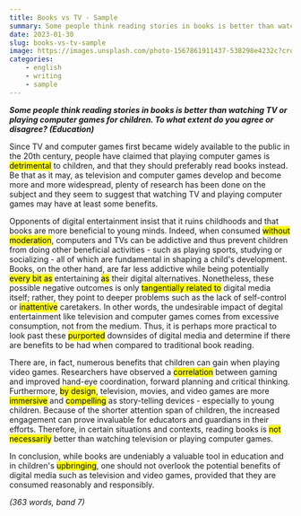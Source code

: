 ```yaml
---
title: Books vs TV - Sample
summary: Some people think reading stories in books is better than watching TV or playing computer games for children. To what extent do you agree or disagree? (Education)
date: 2023-01-30
slug: books-vs-tv-sample
image: https://images.unsplash.com/photo-1567861911437-538298e4232c?crop=entropy&cs=tinysrgb&fit=max&fm=jpg&ixid=MnwxMTc3M3wwfDF8c2VhcmNofDIyfHx0ZWxldmlzaW9ufGVufDB8fHx8MTY3NTA1NzM0Ng&ixlib=rb-4.0.3&q=80&w=2000
categories:
    - english
    - writing
    - sample
---
```


***Some people think reading stories in books is better than watching TV or playing computer games for children. To what extent do you agree or disagree? (Education)***

Since TV and computer games first became widely available to the public in the 20th century, people have claimed that playing computer games is <mark>detrimental</mark> to children, and that they should preferably read books instead. Be that as it may, as television and computer games develop and become more and more widespread, plenty of research has been done on the subject and they seem to suggest that watching TV and playing computer games may have at least some benefits.

Opponents of digital entertainment insist that it ruins childhoods and that books are more beneficial to young minds. Indeed, when consumed <mark>without moderation</mark>, computers and TVs can be addictive and thus prevent children from doing other beneficial activities - such as playing sports, studying or socializing - all of which are fundamental in shaping a child's development. Books, on the other hand, are far less addictive while being potentially <mark>every bit as</mark> entertaining <mark>as</mark> their digital alternatives. Nonetheless, these possible negative outcomes is only <mark>tangentially related to</mark> digital media itself; rather, they point to deeper problems such as the lack of self-control or <mark>inattentive</mark> caretakers. In other words, the undesirable impact of degital entertainment like television and computer games comes from excessive consumption, not from the medium. Thus, it is perhaps more practical to look past these <mark>purported</mark> downsides of digital media and determine if there are benefits to be had when compared to traditional book reading.

There are, in fact, numerous benefits that children can gain when playing video games. Researchers have observed a <mark>correlation</mark> between gaming and improved hand-eye coordination, forward planning and critical thinking. Furthermore, <mark>by design</mark>, television, movies, and video games are more <mark>immersive</mark> and <mark>compelling</mark> as story-telling devices - especially to young children. Because of the shorter attention span of children, the increased engagement can prove invaluable for educators and guardians in their efforts. Therefore, in certain situations and contexts, reading books is <mark>not necessarily</mark> better than watching television or playing computer games.

In conclusion, while books are undeniably a valuable tool in education and in children's <mark>upbringing</mark>, one should not overlook the potential benefits of digital media such as television and video games, provided that they are consumed reasonably and responsibly.

*(363 words, band 7)*
